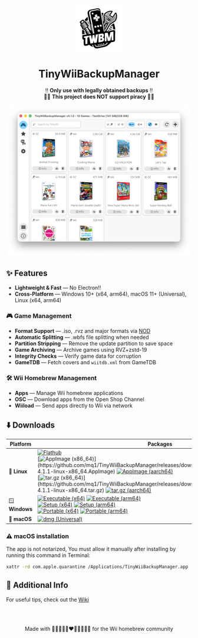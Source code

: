 <p align="center">
  <img alt="TinyWiiBackupManager Logo" width="128" src="assets/TinyWiiBackupManager.png">
</p>

<h1 align="center">TinyWiiBackupManager</h1>

<p align="center">
  ‼️ <strong>Only use with legally obtained backups</strong> ‼️<br>
  🏴‍☠️ <strong>This project does NOT support piracy</strong> 🏴‍☠️
</p>

<p align="center">
  <img alt="App Screenshot" src="assets/screenshot.png">
</p>

## ✨ Features

- **Lightweight & Fast** — No Electron!!
- **Cross-Platform** — Windows 10+ (x64, arm64), macOS 11+ (Universal), Linux (x64, arm64)

### 🎮 **Game Management**

- **Format Support** — .iso, .rvz and major formats via [NOD](https://github.com/encounter/nod)
- **Automatic Splitting** — .wbfs file splitting when needed
- **Partition Stripping** — Remove the update partition to save space
- **Game Archiving** — Archive games using RVZ+zstd-19
- **Integrity Checks** — Verify game data for corruption
- **GameTDB** — Fetch covers and `wiitdb.xml` from GameTDB

### 🛠️ **Wii Homebrew Management**

- **Apps** — Manage Wii homebrew applications
- **OSC** — Download apps from the Open Shop Channel
- **Wiiload** — Send apps directly to Wii via network

## ⬇️ Downloads

| Platform | Packages |
|----------|------------------|
| 🐧 **Linux** | [![Flathub](https://img.shields.io/flathub/v/it.mq1.TinyWiiBackupManager?label=Flathub)](https://flathub.org/en/apps/it.mq1.TinyWiiBackupManager)<br>[![AppImage (x86_64)](https://img.shields.io/badge/AppImage_(x86__64)-v4.1.1-green)](https://github.com/mq1/TinyWiiBackupManager/releases/download/4.1.1/TinyWiiBackupManager-4.1.1-linux-x86_64.AppImage) [![AppImage (aarch64)](https://img.shields.io/badge/AppImage_(aarch64)-v4.1.1-green)](https://github.com/mq1/TinyWiiBackupManager/releases/download/4.1.1/TinyWiiBackupManager-4.1.1-linux-aarch64.AppImage)<br>[![tar.gz (x86_64)](https://img.shields.io/badge/tar.gz_(x86__64)-v4.1.1-orange)](https://github.com/mq1/TinyWiiBackupManager/releases/download/4.1.1/TinyWiiBackupManager-4.1.1-linux-x86_64.tar.gz) [![tar.gz (aarch64)](https://img.shields.io/badge/tar.gz_(aarch64)-v4.1.1-orange)](https://github.com/mq1/TinyWiiBackupManager/releases/download/4.1.1/TinyWiiBackupManager-4.1.1-linux-aarch64.tar.gz) |
| 🪟 **Windows** | [![Executable (x64)](https://img.shields.io/badge/Executable_(x64)-v4.1.1-lightblue)](https://github.com/mq1/TinyWiiBackupManager/releases/download/4.1.1/TinyWiiBackupManager-4.1.1-windows-x64.zip) [![Executable (arm64)](https://img.shields.io/badge/Executable_(arm64)-v4.1.1-lightblue)](https://github.com/mq1/TinyWiiBackupManager/releases/download/4.1.1/TinyWiiBackupManager-4.1.1-windows-arm64.zip)<br>[![Setup (x64)](https://img.shields.io/badge/Setup_(x64)-v4.1.1-lightblue)](https://github.com/mq1/TinyWiiBackupManager/releases/download/4.1.1/TinyWiiBackupManager-4.1.1-windows-x64-setup.exe) [![Setup (arm64)](https://img.shields.io/badge/Setup_(arm64)-v4.1.1-lightblue)](https://github.com/mq1/TinyWiiBackupManager/releases/download/4.1.1/TinyWiiBackupManager-4.1.1-windows-arm64-setup.exe)<br>[![Portable (x64)](https://img.shields.io/badge/Portable_(x64)-v4.1.1-lightblue)](https://github.com/mq1/TinyWiiBackupManager/releases/download/4.1.1/TinyWiiBackupManager-4.1.1-windows-x64-portable.zip) [![Portable (arm64)](https://img.shields.io/badge/Portable_(arm64)-v4.1.1-lightblue)](https://github.com/mq1/TinyWiiBackupManager/releases/download/4.1.1/TinyWiiBackupManager-4.1.1-windows-arm64-portable.zip) |
| 🍏 **macOS** | [![dmg (Universal)](https://img.shields.io/badge/dmg_(Universal)-v4.1.1-lightgray)](https://github.com/mq1/TinyWiiBackupManager/releases/download/4.1.1/TinyWiiBackupManager-4.1.1-macos-universal.dmg) |

### ⚠️ macOS installation
The app is not notarized, You must allow it manually after installing by running this command in Terminal:
```sh
xattr -rd com.apple.quarantine /Applications/TinyWiiBackupManager.app
```

## 📄 Additional Info

For useful tips, check out the [Wiki](https://github.com/mq1/TinyWiiBackupManager/wiki)

<br>
<br>

<p align="center"> Made with 🤍🩷🩵🤎🖤❤️🧡💛💚💙💜 for the Wii homebrew community </p>
